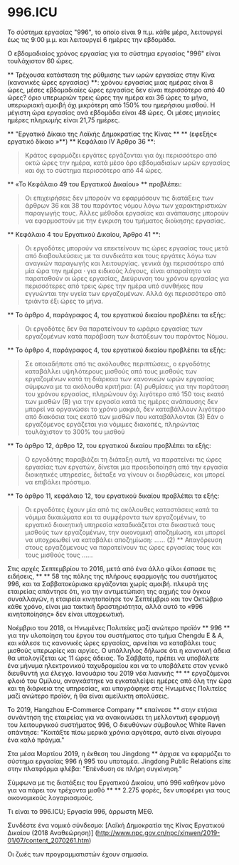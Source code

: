 996.ICU
===

Το σύστημα εργασίας "996", το οποίο είναι 9 π.μ. κάθε μέρα, λειτουργεί έως τις 9:00 μ.μ. και λειτουργεί 6 ημέρες την εβδομάδα.

Ο εβδομαδιαίος χρόνος εργασίας για το σύστημα εργασίας "996" είναι τουλάχιστον 60 ώρες.

** Τρέχουσα κατάσταση της ρύθμισης των ωρών εργασίας στην Κίνα (κανονικές ώρες εργασίας) **:
χρόνου εργασίας μιας ημέρας είναι 8 ώρες, μέσες εβδομαδιαίες ώρες εργασίας δεν είναι περισσότερο από 40 ώρες? όριο υπερωριών τρεις ώρες την ημέρα και 36 ώρες το μήνα, υπερωριακή αμοιβή όχι μικρότερη από 150% του ημερήσιου μισθού. Η μέγιστη ώρα εργασίας ανά εβδομάδα είναι 48 ώρες. Οι μέσες μηνιαίες ημέρες πληρωμής είναι 21,75 ημέρες.

** "Εργατικό Δίκαιο της Λαϊκής Δημοκρατίας της Κίνας ** ** (εφεξής« εργατικό δίκαιο »**) ** Κεφάλαιο IV Άρθρο 36 **:
> Κράτος εφαρμόζει εργάτες εργάζονται για όχι περισσότερο από οκτώ ώρες την ημέρα, κατά μέσο όρο εβδομαδιαίων ωρών εργασίας και όχι το σύστημα περισσότερο από 44 ώρες.

** «Το Κεφάλαιο 49 του Εργατικού Δικαίου» ** προβλέπει:
> Οι επιχειρήσεις δεν μπορούν να εφαρμόσουν τις διατάξεις των άρθρων 36 και 38 του παρόντος νόμου λόγω των χαρακτηριστικών παραγωγής τους.
> Άλλες μέθοδοι εργασίας και ανάπαυσης μπορούν να εφαρμοστούν με την έγκριση του τμήματος διοίκησης εργασίας.

** Κεφάλαιο 4 του Εργατικού Δικαίου, Άρθρο 41 **:
> Οι εργοδότες μπορούν να επεκτείνουν τις ώρες εργασίας τους μετά από διαβουλεύσεις με τα συνδικάτα και τους εργάτες λόγω των αναγκών παραγωγής και λειτουργίας.
> γενικά όχι περισσότερο από μία ώρα την ημέρα · για ειδικούς λόγους, είναι απαραίτητο να παραταθούν οι ώρες εργασίας,
> Διεύρυνση του χρόνου εργασίας για περισσότερες από τρεις ώρες την ημέρα υπό συνθήκες που εγγυώνται την υγεία των εργαζομένων.
> Αλλά όχι περισσότερο από τριάντα έξι ώρες το μήνα.

** Το άρθρο 4, παράγραφος 4, του εργατικού δικαίου προβλέπει τα εξής:
> Οι εργοδότες δεν θα παρατείνουν το ωράριο εργασίας των εργαζομένων κατά παράβαση των διατάξεων του παρόντος Νόμου.

** Το άρθρο 4, παράγραφος 4, του εργατικού δικαίου προβλέπει τα εξής:
> Σε οποιαδήποτε από τις ακόλουθες περιπτώσεις, ο εργοδότης καταβάλλει υψηλότερους μισθούς από τους μισθούς των εργαζομένων κατά τη διάρκεια των κανονικών ωρών εργασίας σύμφωνα με τα ακόλουθα κριτήρια:
> (Α) ρυθμίσεις για την παράταση του χρόνου εργασίας, πληρώνουν όχι λιγότερο από 150 τοις εκατό των μισθών
> (Β) για την εργασία κατά τις ημέρες ανάπαυσης δεν μπορεί να οργανώσει το χρόνο μακριά, δεν καταβάλλουν λιγότερο από διακόσια τοις εκατό των μισθών που καταβάλλονται
> (3) Εάν ο εργαζόμενος εργάζεται για νόμιμες διακοπές, πληρώντας τουλάχιστον το 300% του μισθού

** Το άρθρο 12, άρθρο 12, του εργατικού δικαίου προβλέπει τα εξής:
> Ο εργοδότης παραβιάζει τη διάταξη αυτή, να παρατείνει τις ώρες εργασίας των εργατών, δίνεται μια προειδοποίηση από την εργασία διοικητικές υπηρεσίες, διέταξε να γίνουν οι διορθώσεις, και μπορεί να επιβάλει πρόστιμο.

** Το άρθρο 11, κεφάλαιο 12, του εργατικού δικαίου προβλέπει τα εξής:
> Οι εργοδότες έχουν μία από τις ακόλουθες καταστάσεις κατά τα νόμιμα δικαιώματα και τα συμφέροντα των εργαζομένων, το εργατικό διοικητική υπηρεσία καταδικάζεται στα δικαστικά τους μισθούς των εργαζομένων, την οικονομική αποζημίωση, και μπορεί να υποχρεωθεί να καταβάλει αποζημίωση:
> ......
> (2) ** Απαγόρευση στους εργαζόμενους να παρατείνουν τις ώρες εργασίας τους και τους μισθούς τους
> ......

Στις αρχές Σεπτεμβρίου το 2016, μετά από ένα άλλο φίλοι έσπασε τις ειδήσεις, ** ** 58 της πόλης της πλήρους εφαρμογής του συστήματος 996, και τα Σαββατοκύριακα εργάζονται χωρίς αμοιβή. πλευρά της εταιρείας απάντησε ότι, για την αντιμετώπιση της αιχμής του όγκου συναλλαγών, η εταιρεία κινητοποίησε τον Σεπτέμβριο και τον Οκτώβριο κάθε χρόνο, είναι μια τακτική δραστηριότητα, αλλά αυτό το «996 κινητοποίησης» δεν είναι υποχρεωτική.

Νοέμβριο του 2018, οι Ηνωμένες Πολιτείες μαζί ανώτερο προϊόν ** 996 ** για την υλοποίηση του έργου του συστήματος στο τμήμα Chengdu Ε & Α, και κάλεσε τις κανονικές ώρες εργασίας, αρνείται να καταβάλει τους μισθούς υπερωρίες και αργίες. Ο υπάλληλος δήλωσε ότι η κανονική άδεια θα υπολογίζεται ως 11 ώρες άδειας. Το Σάββατο, πρέπει να υποβάλετε ένα μήνυμα ηλεκτρονικού ταχυδρομείου και να το υποβάλετε στον γενικό διευθυντή για έλεγχο. Ιανουάριο του 2019 νέα λιανικής ** ** εργαζόμενοι φλοιό του Ομίλου, αναγκάστηκε να εγκαταλείψει ημέρες από όλη την ώρα και τη διάρκεια της υπηρεσίας, και υπογράφηκε στις Ηνωμένες Πολιτείες μαζί ανώτερο προϊόν, ή θα είναι αμείλικτη απολύσεις.

Το 2019, Hangzhou E-Commerce Company ** επαίνεσε ** στην ετήσια συνάντηση της εταιρείας για να ανακοινώσει τη μελλοντική εφαρμογή του λειτουργικού συστήματος 996,
Ο διευθύνων σύμβουλος White Raven απάντησε: "Κοιτάξτε πίσω μερικά χρόνια αργότερα, αυτό είναι σίγουρα ένα καλό πράγμα."

Στα μέσα Μαρτίου 2019, η έκθεση του Jingdong ** άρχισε να εφαρμόζει το σύστημα εργασίας 996 ή 995 του υποτομέα.
Jingdong Public Relations είπε στην πλατφόρμα φλέβα: "Επένδυση σε πλήρη συγκίνηση."

Σύμφωνα με τις διατάξεις του Εργατικού Δικαίου, υπό 996 καθήκον μόνο για να πάρει τον τρέχοντα μισθό ** ** 2.275 φορές, δεν υποφέρει για τους οικονομικούς λογαριασμούς.

Τι είναι το 996.ICU; Εργασία 996, άρρωστη ΜΕΘ.

Συνδέστε ένα νομικό σύνδεσμο: [Λαϊκή Δημοκρατία της Κίνας Εργατικού Δικαίου (2018 Αναθεώρηση)] (http://www.npc.gov.cn/npc/xinwen/2019-01/07/content_2070261.htm)

Οι ζωές των προγραμματιστών έχουν σημασία.